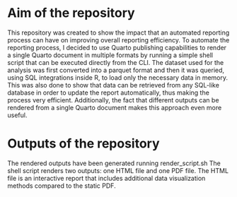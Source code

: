 # Aim of the repository
This repository was created to show the impact that an automated reporting process can have on improving overall reporting efficiency.
To automate the reporting process, I decided to use Quarto publishing capabilities to render a single Quarto document in multiple formats by running a simple shell script that can be executed directly from the CLI.
The dataset used for the analysis was first converted into a parquet format and then it was queried, using SQL integrations inside R, to load only the necessary data in memory.
This was also done to show that data can be retrieved from any SQL-like database in order to update the report automatically, thus making the process very efficient.
Additionally, the fact that different outputs can be rendered from a single Quarto document makes this approach even more useful.

# Outputs of the repository
The rendered outputs have been generated running render_script.sh
The shell script renders two outputs: one HTML file and one PDF file. The HTML file is an interactive report that includes additional data visualization methods compared to the static PDF.
